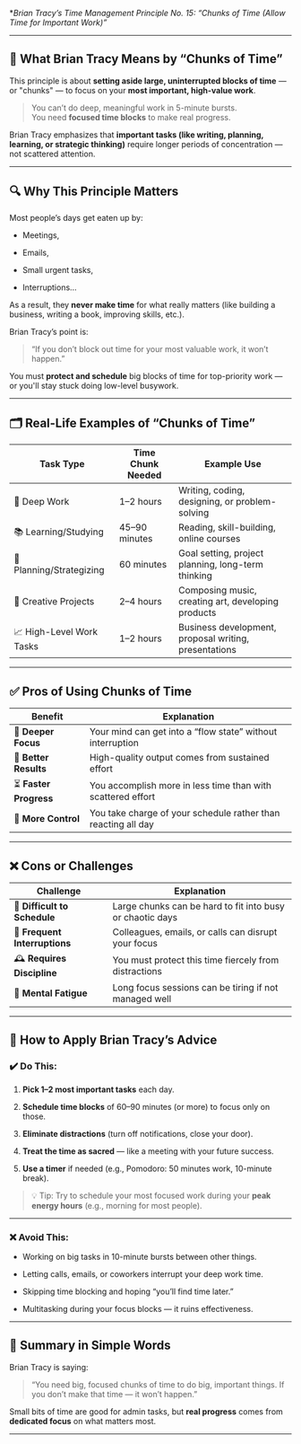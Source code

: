  **Brian Tracy’s Time Management Principle No. 15: 
	 *“Chunks of Time (Allow Time for Important Work)”**

---

## 🧠 **What Brian Tracy Means by “Chunks of Time”**

This principle is about **setting aside large, uninterrupted blocks of time** — or "chunks" — to focus on your **most important, high-value work**.

> You can’t do deep, meaningful work in 5-minute bursts.  
> You need **focused time blocks** to make real progress.

Brian Tracy emphasizes that **important tasks (like writing, planning, learning, or strategic thinking)** require longer periods of concentration — not scattered attention.

---

## 🔍 **Why This Principle Matters**

Most people’s days get eaten up by:

- Meetings,
    
- Emails,
    
- Small urgent tasks,
    
- Interruptions…
    

As a result, they **never make time** for what really matters (like building a business, writing a book, improving skills, etc.).

Brian Tracy’s point is:

> “If you don’t block out time for your most valuable work, it won’t happen.”

You must **protect and schedule** big blocks of time for top-priority work — or you'll stay stuck doing low-level busywork.

---

## 🗂️ **Real-Life Examples of “Chunks of Time”**

|Task Type|Time Chunk Needed|Example Use|
|---|---|---|
|🧠 Deep Work|1–2 hours|Writing, coding, designing, or problem-solving|
|📚 Learning/Studying|45–90 minutes|Reading, skill-building, online courses|
|📝 Planning/Strategizing|60 minutes|Goal setting, project planning, long-term thinking|
|🚀 Creative Projects|2–4 hours|Composing music, creating art, developing products|
|📈 High-Level Work Tasks|1–2 hours|Business development, proposal writing, presentations|

---

## ✅ **Pros of Using Chunks of Time**

|Benefit|Explanation|
|---|---|
|🧠 **Deeper Focus**|Your mind can get into a “flow state” without interruption|
|🎯 **Better Results**|High-quality output comes from sustained effort|
|⏳ **Faster Progress**|You accomplish more in less time than with scattered effort|
|🔐 **More Control**|You take charge of your schedule rather than reacting all day|

---

## ❌ **Cons or Challenges**

|Challenge|Explanation|
|---|---|
|🧩 **Difficult to Schedule**|Large chunks can be hard to fit into busy or chaotic days|
|🚪 **Frequent Interruptions**|Colleagues, emails, or calls can disrupt your focus|
|🕰️ **Requires Discipline**|You must protect this time fiercely from distractions|
|🧠 **Mental Fatigue**|Long focus sessions can be tiring if not managed well|

---

## 🧠 **How to Apply Brian Tracy’s Advice**

### ✔️ Do This:

1. **Pick 1–2 most important tasks** each day.
    
2. **Schedule time blocks** of 60–90 minutes (or more) to focus only on those.
    
3. **Eliminate distractions** (turn off notifications, close your door).
    
4. **Treat the time as sacred** — like a meeting with your future success.
    
5. **Use a timer** if needed (e.g., Pomodoro: 50 minutes work, 10-minute break).
    

> 💡 Tip: Try to schedule your most focused work during your **peak energy hours** (e.g., morning for most people).

---

### ❌ Avoid This:

- Working on big tasks in 10-minute bursts between other things.
    
- Letting calls, emails, or coworkers interrupt your deep work time.
    
- Skipping time blocking and hoping “you’ll find time later.”
    
- Multitasking during your focus blocks — it ruins effectiveness.
    

---

## 📌 **Summary in Simple Words**

Brian Tracy is saying:

> “You need big, focused chunks of time to do big, important things. If you don’t make that time — it won’t happen.”

Small bits of time are good for admin tasks, but **real progress** comes from **dedicated focus** on what matters most.

---
